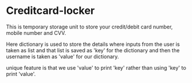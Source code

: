 # Creditcard-locker
This is temporary storage unit to store your credit/debit card number, mobile number and CVV.

Here dictionary is used to store the details where inputs from the user is taken as list and that list is saved as 'key' for the dictionary and then the username is taken as 'value' for our dictionary.

unique feature is that we use 'value' to print 'key' rather than using 'key' to print 'value'.
